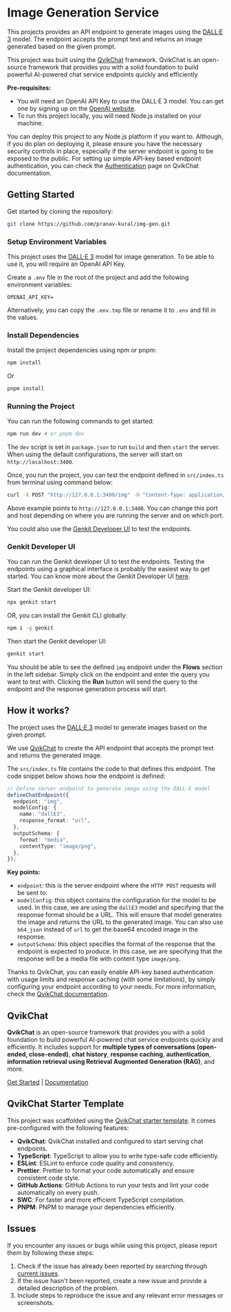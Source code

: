 # Image Generation Service

This projects provides an API endpoint to generate images using the [DALL·E 3](https://openai.com/index/dall-e-3) model. The endpoint accepts the prompt text and returns an image generated based on the given prompt.

This project was built using the [QvikChat](https://qvikchat.pkural.ca) framework. QvikChat is an open-source framework that provides you with a solid foundation to build powerful AI-powered chat service endpoints quickly and efficiently

**Pre-requisites:**

- You will need an OpenAI API Key to use the DALL·E 3 model. You can get one by signing up on the [OpenAI website](https://openai.com/api/).
- To run this project locally, you will need Node.js installed on your machine.

You can deploy this project to any Node.js platform if you want to. Although, if you do plan on deploying it, please ensure you have the necessary security controls in place, especially if the server endpoint is going to be exposed to the public. For setting up simple API-key based endpoint authentication, you can check the [Authentication](https://qvikchat.pkural.ca/authentication) page on QvikChat documentation.

## Getting Started

Get started by cloning the repository:

```bash copy
git clone https://github.com/pranav-kural/img-gen.git
```

### Setup Environment Variables

This project uses the [DALL·E 3](https://openai.com/index/dall-e-3) model for image generation. To be able to use it, you will require an OpenAI API Key.

Create a `.env` file in the root of the project and add the following environment variables:

```env copy
OPENAI_API_KEY=
```

Alternatively, you can copy the `.env.tmp` file or rename it to `.env` and fill in the values.

### Install Dependencies

Install the project dependencies using npm or pnpm:

```bash
npm install
```

Or

```bash
pnpm install
```

### Running the Project

You can run the following commands to get started:

```bash
npm run dev # or pnpm dev
```

The `dev` script is set in `package.json` to run `build` and then `start` the server. When using the default configurations, the server will start on `http://localhost:3400`.

Once, you run the project, you can test the endpoint defined in `src/index.ts` from terminal using command below:

```bash copy
curl -X POST "http://127.0.0.1:3400/img" -H "Content-Type: application/json"  -d '{"data": { "query": "a 3D painting like illustration of a cute lama in a hot balloon" } }'
```

Above example points to `http://127.0.0.1:3400`. You can change this port and host depending on where you are running the server and on which port.

You could also use the [Genkit Developer UI](#genkit-developer-ui) to test the endpoints.

### Genkit Developer UI

You can run the Genkit developer UI to test the endpoints. Testing the endpoints using a graphical interface is probably the easiest way to get started. You can know more about the Genkit Developer UI [here](https://firebase.google.com/docs/genkit/devtools#genkit_developer_ui).

Start the Genkit developer UI:

```bash copy
npx genkit start
```

OR, you can install the Genkit CLI globally:

```bash copy
npm i -g genkit
```

Then start the Genkit developer UI:

```bash copy
genkit start
```

You should be able to see the defined `img` endpoint under the **Flows** section in the left sidebar. Simply click on the endpoint and enter the query you want to test with. Clicking the **Run** button will send the query to the endpoint and the response generation process will start.

## How it works?

The project uses the [DALL·E 3](https://openai.com/index/dall-e-3) model to generate images based on the given prompt.

We use [QvikChat](https://qvikchat.pkural.ca) to create the API endpoint that accepts the prompt text and returns the generated image.

The `src/index.ts` file contains the code to that defines this endpoint. The code snippet below shows how the endpoint is defined:

```typescript
// Define server endpoint to generate image using the DALL-E model
defineChatEndpoint({
  endpoint: "img",
  modelConfig: {
    name: "dallE3",
    response_format: "url",
  },
  outputSchema: {
    format: "media",
    contentType: "image/png",
  },
});
```

**Key points:**

- `endpoint`: this is the server endpoint where the `HTTP POST` requests will be sent to.
- `modelConfig`: this object contains the configuration for the model to be used. In this case, we are using the `dallE3` model and specifying that the response format should be a URL. This will ensure that model generates the image and returns the URL to the generated image. You can also use `b64_json` instead of `url` to get the base64 encoded image in the response.
- `outputSchema`: this object specifies the format of the response that the endpoint is expected to produce. In this case, we are specifying that the response will be a media file with content type `image/png`.

Thanks to QvikChat, you can easily enable API-key based authentication with usage limits and response caching (with some limitations), by simply configuring your endpoint according to your needs. For more information, check the [QvikChat documentation](https://qvikchat.pkural.ca).

## QvikChat

**QvikChat** is an open-source framework that provides you with a solid foundation to build powerful AI-powered chat service endpoints quickly and efficiently. It includes support for **multiple types of conversations (open-ended, close-ended)**, **chat history**, **response caching**, **authentication**, **information retrieval using Retrieval Augmented Generation (RAG)**, and more.

[Get Started](https://qvikchat.pkural.ca/getting-started) | [Documentation](https://qvikchat.pkural.ca)

## QvikChat Starter Template

This project was scaffolded using the [QvikChat starter template](https://github.com/oconva/qvikchat-starter-template). It comes pre-configured with the following features:

- **QvikChat**: QvikChat installed and configured to start serving chat endpoints.
- **TypeScript**: TypeScript to allow you to write type-safe code efficiently.
- **ESLint**: ESLint to enforce code quality and consistency.
- **Prettier**: Prettier to format your code automatically and ensure consistent code style.
- **GitHub Actions**: GitHub Actions to run your tests and lint your code automatically on every push.
- **SWC**: For faster and more efficient TypeScript compilation.
- **PNPM**: PNPM to manage your dependencies efficiently.

## Issues

If you encounter any issues or bugs while using this project, please report them by following these steps:

1. Check if the issue has already been reported by searching through [current issues](https://github.com/pranav-kural/img-gen/issues).
2. If the issue hasn't been reported, create a new issue and provide a detailed description of the problem.
3. Include steps to reproduce the issue and any relevant error messages or screenshots.
